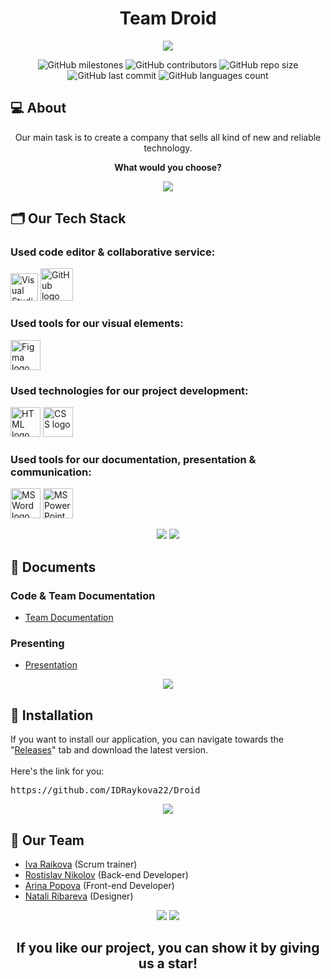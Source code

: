 <h1 align="center">Team Droid</h1>

<p align="center">
    <img src="https://cdn.discordapp.com/attachments/723998679400316949/1115380142261420164/banner.png">
</p>

<p align = "center">
    <img alt="GitHub milestones" src="https://img.shields.io/github/milestones/all/codingburgas/girl-power?style=flat-square">
    <img alt="GitHub contributors" src="https://img.shields.io/github/contributors/codingburgas/girl-power?style=flat-square">
    <img alt="GitHub repo size" src="https://img.shields.io/github/repo-size/codingburgas/girl-power?style=flat-square">
    <img alt="GitHub last commit" src="https://img.shields.io/github/last-commit/codingburgas/girl-power?style=flat-square">
    <img alt="GitHub languages count"src="https://img.shields.io/github/languages/count/codingburgas/girl-power?style=flat-square">
<br>

## 💻 About
<p align="center">Our main task is to create a company that sells all kind of new and reliable technology.</p>
<p align="center"><b>What would you choose?</b></p>

<p align="center">
    <img src="https://cdn.discordapp.com/attachments/884052584762077245/1090112461216157726/line-light.png#gh-light-mode-only"/>
</p>

## 🗂️ Our Tech Stack
### Used code editor & collaborative service:
<p align="left">
    <a href="https://visualstudio.microsoft.com/vs/"><img src="https://upload.wikimedia.org/wikipedia/commons/thumb/5/59/Visual_Studio_Icon_2019.svg/1030px-Visual_Studio_Icon_2019.svg.png" alt="Visual Studio 2022 logo" width=44px /></a>
    <a href="https://github.com/"><img src="https://img.icons8.com/nolan/344/github.png" alt="GitHub logo" width=52px /></a>
</p>

### Used tools for our visual elements:
<p align="left">
    <a href="https://www.figma.com/"><img src="https://img.icons8.com/color/344/figma--v1.png" alt="Figma logo" width=48px/></a>
</p>

### Used technologies for our project development:
<p align="left">
    <a href="https://html.com/"><img src="https://upload.wikimedia.org/wikipedia/commons/thumb/6/61/HTML5_logo_and_wordmark.svg/1024px-HTML5_logo_and_wordmark.svg.png" alt="HTML logo" width=48px/></a>
    <a href="https://html.com/"><img src="https://cdn.freebiesupply.com/logos/large/2x/css3-logo-png-transparent.png" alt="CSS logo" width=48px/></a>
</p>

### Used tools for our documentation, presentation & communication:
<p align="left">
    <a href="https://www.microsoft.com/en-ww/microsoft-365/word"><img src="https://img.icons8.com/color/344/ms-word.png" alt="MS Word logo" width=48px /></a>
    <a href="https://www.microsoft.com/en-ww/microsoft-365/powerpoint"><img src="https://img.icons8.com/color/344/ms-powerpoint.png" alt="MS PowerPoint logo" width=48px /></a>
</p>

<p align="center">
    <img src="https://cdn.discordapp.com/attachments/884052584762077245/1090112430023123015/line-dark.png#gh-dark-mode-only"/>
    <img src="https://cdn.discordapp.com/attachments/884052584762077245/1090112461216157726/line-light.png#gh-light-mode-only"/>
</p>

## 📄 Documents

### Code & Team Documentation
  - [Team Documentation](https://codingburgas-my.sharepoint.com/:w:/g/personal/amzheleva21_codingburgas_bg/EXKtqGgx3-lGq7T4YpYrwD8BAx8UfXNTP4Go88fZZ2YsLQ?e=pG73Eo)

### Presenting
  - [Presentation](https://codingburgas-my.sharepoint.com/:p:/g/personal/spgeorgieva21_codingburgas_bg/EaoK52xxEsFCo5EHc61fgZYBsPQzItiCUgBrIx8yRhgs6A)

<p align="center">
    <img src="https://cdn.discordapp.com/attachments/884052584762077245/1090112461216157726/line-light.png#gh-light-mode-only"/>
</p>

## 💾 Installation

If you want to install our application, you can navigate towards the "<a href="https://github.com/IDRaykova22/Droid">Releases</a>" tab and download the latest version. <br><br>
Here's the link for you:
<pre>https://github.com/IDRaykova22/Droid</pre>

<p align="center">
    <img src="https://cdn.discordapp.com/attachments/884052584762077245/1090112461216157726/line-light.png#gh-light-mode-only"/>
</p>

## 👥 Our Team

- <a href = "https://github.com/IDRaykova22">Iva Raikova</a> (Scrum trainer)
- <a href = "https://github.com/RDNikolov22">Rostislav Nikolov</a> (Back-end Developer)
- <a href = "https://github.com/AAPopova22">Arina Popova</a> (Front-end Developer)
- <a href = "https://github.com/niribareva22">Natali Ribareva</a> (Designer)

<p align="center">
    <img src="https://cdn.discordapp.com/attachments/884052584762077245/1090112430023123015/line-dark.png#gh-dark-mode-only"/>
    <img src="https://cdn.discordapp.com/attachments/884052584762077245/1090112461216157726/line-light.png#gh-light-mode-only"/>
</p>

## <p align="center">If you like our project, you can show it by giving us a star!</p>

